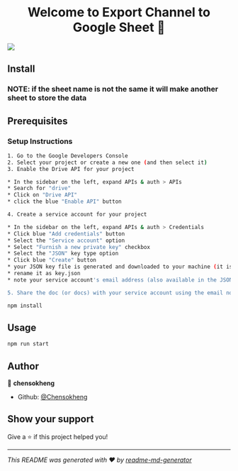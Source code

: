 <h1 align="center">Welcome to Export Channel to Google Sheet 👋</h1>
<p>
  <img src="https://img.shields.io/badge/version-1.0.0-blue.svg?cacheSeconds=2592000" />
</p>

## Install

### NOTE: if the sheet name is not the same it will make another sheet to store the data



## Prerequisites
### Setup Instructions
```sh
1. Go to the Google Developers Console
2. Select your project or create a new one (and then select it)
3. Enable the Drive API for your project

* In the sidebar on the left, expand APIs & auth > APIs
* Search for "drive"
* Click on "Drive API"
* click the blue "Enable API" button

4. Create a service account for your project

* In the sidebar on the left, expand APIs & auth > Credentials
* Click blue "Add credentials" button
* Select the "Service account" option
* Select "Furnish a new private key" checkbox
* Select the "JSON" key type option
* Click blue "Create" button
* your JSON key file is generated and downloaded to your machine (it is the only copy!)
* rename it as key.json
* note your service account's email address (also available in the JSON key file)

5. Share the doc (or docs) with your service account using the email noted above
```

```sh
npm install
```

## Usage

```sh
npm run start
```

## Author

👤 **chensokheng**

* Github: [@Chensokheng](https://github.com/Chensokheng)

## Show your support

Give a ⭐️ if this project helped you!

***
_This README was generated with ❤️ by [readme-md-generator](https://github.com/kefranabg/readme-md-generator)_